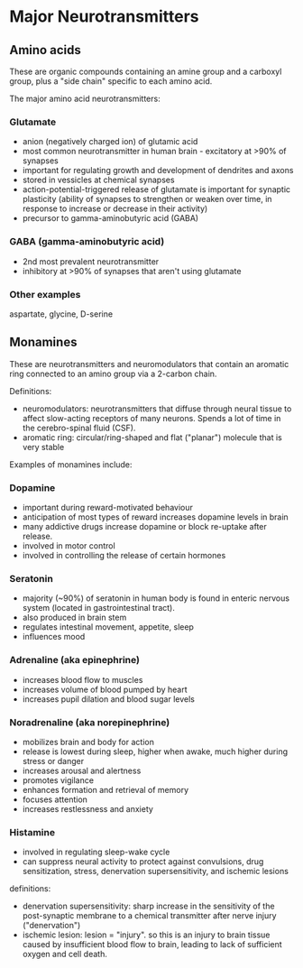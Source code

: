 # Major Neurotransmitters

## Amino acids

These are organic compounds containing an amine group and a carboxyl group, plus a "side chain" specific to each amino acid. 

The major amino acid neurotransmitters: 

### Glutamate

* anion (negatively charged ion) of glutamic acid
* most common neurotransmitter in human brain - excitatory at >90% of synapses
* important for regulating growth and development of dendrites and axons
* stored in vessicles at chemical synapses
* action-potential-triggered release of glutamate is important for synaptic plasticity (ability of synapses to strengthen or weaken over time, in response to increase or decrease in their activity)
* precursor to gamma-aminobutyric acid (GABA)

### GABA (gamma-aminobutyric acid)

* 2nd most prevalent neurotransmitter
* inhibitory at >90% of synapses that aren't using glutamate

### Other examples

aspartate, glycine, D-serine

## Monamines

These are neurotransmitters and neuromodulators that contain an aromatic ring connected to an amino group via a 2-carbon chain.

Definitions:

* neuromodulators: neurotransmitters that diffuse through neural tissue to affect slow-acting receptors of many neurons. Spends a lot of time in the cerebro-spinal fluid (CSF). 
* aromatic ring: circular/ring-shaped and flat ("planar") molecule that is very stable

Examples of monamines include: 

### Dopamine

* important during reward-motivated behaviour
* anticipation of most types of reward increases dopamine levels in brain
* many addictive drugs increase dopamine or block re-uptake after release. 
* involved in motor control
* involved in controlling the release of certain hormones

### Seratonin

* majority (~90%) of seratonin in human body is found in enteric nervous system (located in gastrointestinal tract). 
* also produced in brain stem
* regulates intestinal movement, appetite, sleep
* influences mood

### Adrenaline (aka epinephrine)

* increases blood flow to muscles
* increases volume of blood pumped by heart
* increases pupil dilation and blood sugar levels

### Noradrenaline (aka norepinephrine)

* mobilizes brain and body for action
* release is lowest during sleep, higher when awake, much higher during stress or danger
* increases arousal and alertness
* promotes vigilance
* enhances formation and retrieval of memory
* focuses attention
* increases restlessness and anxiety

### Histamine

* involved in regulating sleep-wake cycle
* can suppress neural activity to protect against convulsions, drug sensitization, stress, denervation supersensitivity, and ischemic lesions

definitions:

* denervation supersensitivity: sharp increase in the sensitivity of the post-synaptic membrane to a chemical transmitter after nerve injury ("denervation")
* ischemic lesion: lesion = "injury". so this is an injury to brain tissue caused by  insufficient blood flow to brain, leading to lack of sufficient oxygen and cell death.

